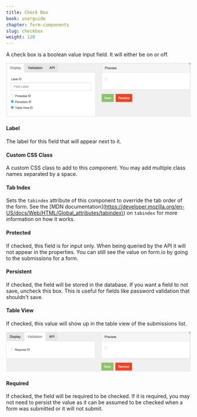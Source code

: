 ```yaml
---
title: Check Box
book: userguide
chapter: form-components
slug: checkbox
weight: 120
---
```


A check box is a boolean value input field. It will either be on or off.

![](/assets/img/checkbox-display.png)

#### Label

The label for this field that will appear next to it.

#### Custom CSS Class

A custom CSS class to add to this component. You may add multiple class names separated by a space.

#### Tab Index

Sets the `tabindex` attribute of this component to override the tab order of the form. See the [MDN documentation](https://developer.mozilla.org/en-US/docs/Web/HTML/Global_attributes/tabindex\) on `tabindex` for more information on how it works.

#### Protected

If checked, this field is for input only. When being queried by the API it will not appear in the properties. You can still see the value on form.io by going to the submissions for a form.

#### Persistent

If checked, the field will be stored in the database. If you want a field to not save, uncheck this box. This is useful for fields like password validation that shouldn't save.

#### Table View

If checked, this value will show up in the table view of the submissions list.

![](/assets/img/checkbox-validation.png)

#### Required

If checked, the field will be required to be checked. If it is required, you may not need to persist the value as it can be assumed to be checked when a form was submitted or it will not submit.

